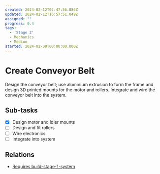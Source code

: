 ```yaml
---
created: 2024-02-12T02:47:56.086Z
updated: 2024-02-12T16:57:51.049Z
assigned: ""
progress: 0.4
tags:
  - 'Stage 2'
  - Mechanics
  - Medium
started: 2024-02-09T00:00:00.000Z
---
```


# Create Conveyor Belt

Design the conveyor belt; use aluminium extrusion to form the frame and design 3D printed mounts for the motor and rollers. Integrate and wire the conveyor belt into the system.

## Sub-tasks

- [x] Design motor and idler mounts
- [ ] Design and fit rollers
- [ ] Wire electronics
- [ ] Integrate into system

## Relations

- [Requires build-stage-1-system](build-stage-1-system.md)
